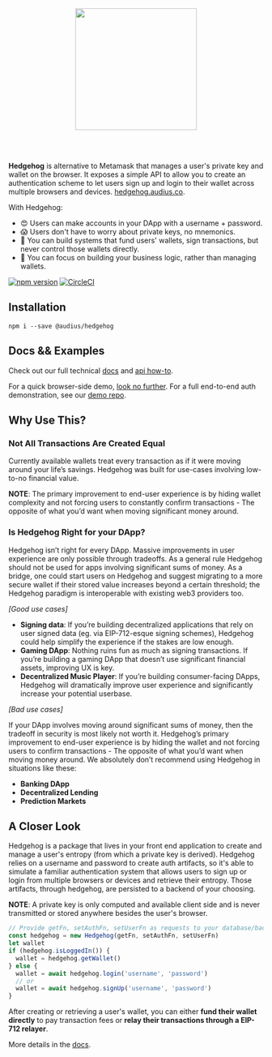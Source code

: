 <br />
<br />

<p align="center">
  <img src="https://user-images.githubusercontent.com/2731362/58195666-5cba9a00-7c7d-11e9-8409-5aa34b780ea2.png" width="240" />
</p>

<br />
<br />

**Hedgehog** is alternative to Metamask that manages a user's private key and wallet on the browser. It exposes a simple API to allow you to create an authentication scheme to let users sign up and login to their wallet across multiple browsers and devices. [hedgehog.audius.co](https://audius.co/hedgehog).

With Hedgehog:

* 😍 Users can make accounts in your DApp with a username + password.
* 😱 Users don't have to worry about private keys, no mnemonics.
* 🔏 You can build systems that fund users' wallets, sign transactions, but never control those wallets directly.
* 🌇 You can focus on building your business logic, rather than managing wallets.

[![npm version](https://badge.fury.io/js/%40audius%2Fhedgehog.svg)](https://badge.fury.io/js/@audius/hedgehog) [![CircleCI](https://circleci.com/gh/AudiusProject/hedgehog.svg?style=svg&circle-token=dc1943e26d04e05beca719fb45baaab93fe04bce)](https://circleci.com/gh/AudiusProject/audius-hedgehog)

## Installation

```
npm i --save @audius/hedgehog
```

## Docs && Examples

Check out our full technical [docs](http://audiusproject.github.io/hedgehog-docs) and [api how-to](http://audiusproject.github.io/hedgehog-docs#how-to).

For a quick browser-side demo, [look no further](https://codesandbox.io/embed/pp9zzv2n00). For a full end-to-end auth demonstration, see our [demo repo](https://github.com/AudiusProject/audius-hedgehog-demo).

## Why Use This?

### Not All Transactions Are Created Equal
Currently available wallets treat every transaction as if it were moving around your life’s savings. Hedgehog was built for use-cases involving low-to-no financial value.

**NOTE**: The primary improvement to end-user experience is by hiding wallet complexity and not forcing users to constantly confirm transactions - The opposite of what you’d want when moving significant money around.

### Is Hedgehog Right for your DApp?
Hedgehog isn’t right for every DApp. Massive improvements in user experience are only possible through tradeoffs. As a general rule Hedgehog should not be used for apps involving significant sums of money. As a bridge, one could start users on Hedgehog and suggest migrating to a more secure wallet if their stored value increases beyond a certain threshold; the Hedgehog paradigm is interoperable with existing web3 providers too.

*[Good use cases]*

* **Signing data**: If you’re building decentralized applications that rely on user signed data (eg. via EIP-712-esque signing schemes), Hedgehog could help simplify the experience if the stakes are low enough.
* **Gaming DApp**: Nothing ruins fun as much as signing transactions. If you’re building a gaming DApp that doesn’t use significant financial assets, improving UX is key.
* **Decentralized Music Player**: If you’re building consumer-facing DApps, Hedgehog will dramatically improve user experience and significantly increase your potential userbase. 

*[Bad use cases]*

If your DApp involves moving around significant sums of money, then the tradeoff in security is most likely not worth it. Hedgehog’s primary improvement to end-user experience is by hiding the wallet and not forcing users to confirm transactions - The opposite of what you’d want when moving money around. We absolutely don’t recommend using Hedgehog in situations like these:

* **Banking DApp**
* **Decentralized Lending**
* **Prediction Markets**


## A Closer Look 

Hedgehog is a package that lives in your front end application to create and manage a user's entropy (from which a private key is derived). Hedgehog relies on a username and password to create auth artifacts, so it's able to simulate a familiar authentication system that allows users to sign up or login from multiple browsers or devices and retrieve their entropy. Those artifacts, through hedgehog, are persisted to a backend of your choosing.

**NOTE**: A private key is only computed and available client side and is never transmitted or stored anywhere besides the user's browser.

```javascript
// Provide getFn, setAuthFn, setUserFn as requests to your database/backend service (more details in docs).
const hedgehog = new Hedgehog(getFn, setAuthFn, setUserFn)
let wallet
if (hedgehog.isLoggedIn()) {
  wallet = hedgehog.getWallet()
} else {
  wallet = await hedgehog.login('username', 'password')
  // or
  wallet = await hedgehog.signUp('username', 'password')
}

```

After creating or retrieving a user's wallet, you can either **fund their wallet directly** to pay transaction fees or **relay their transactions through a EIP-712 relayer**.

More details in the [docs](http://audiusproject.github.io/hedgehog-docs).
